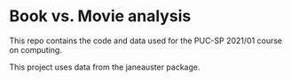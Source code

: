 # Book vs. Movie analysis

This repo contains the code and data used for the PUC-SP 2021/01 course on computing.

This project uses data from the janeauster package.
